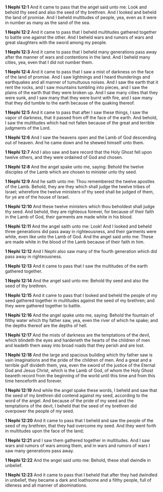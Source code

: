 **1 Nephi 12:1** And it came to pass that the angel said unto me: Look and behold thy seed and also the seed of thy brethren. And I looked and beheld the land of promise. And I beheld multitudes of people, yea, even as it were in number as many as the sand of the sea.

**1 Nephi 12:2** And it came to pass that I beheld multitudes gathered together to battle one against the other. And I beheld wars and rumors of wars and great slaughters with the sword among my people.

**1 Nephi 12:3** And it came to pass that I beheld many generations pass away after the manner of wars and contentions in the land. And I beheld many cities, yea, even that I did not number them.

**1 Nephi 12:4** And it came to pass that I saw a mist of darkness on the face of the land of promise. And I saw lightnings and I heard thunderings and earthquakes and all manner of tumultuous noises. And I saw the earth that it rent the rocks, and I saw mountains tumbling into pieces, and I saw the plains of the earth that they were broken up. And I saw many cities that they were sunk, and I saw many that they were burnt with fire, and I saw many that they did tumble to the earth because of the quaking thereof.

**1 Nephi 12:5** And it came to pass that after I saw these things, I saw the vapor of darkness, that it passed from off the face of the earth. And behold, I saw the multitudes which had not fallen because of the great and terrible judgments of the Lord.

**1 Nephi 12:6** And I saw the heavens open and the Lamb of God descending out of heaven. And he came down and he shewed himself unto them.

**1 Nephi 12:7** And I also saw and bare record that the Holy Ghost fell upon twelve others, and they were ordained of God and chosen.

**1 Nephi 12:8** And the angel spake unto me, saying: Behold the twelve disciples of the Lamb which are chosen to minister unto thy seed.

**1 Nephi 12:9** And he saith unto me: Thou rememberest the twelve apostles of the Lamb. Behold, they are they which shall judge the twelve tribes of Israel; wherefore the twelve ministers of thy seed shall be judged of them, for ye are of the house of Israel.

**1 Nephi 12:10** And these twelve ministers which thou beholdest shall judge thy seed. And behold, they are righteous forever, for because of their faith in the Lamb of God, their garments are made white in his blood.

**1 Nephi 12:11** And the angel saith unto me: Look! And I looked and beheld three generations did pass away in righteousness, and their garments were white, even like unto the Lamb of God. And the angel said unto me: These are made white in the blood of the Lamb because of their faith in him.

**1 Nephi 12:12** And I Nephi also saw many of the fourth generation which did pass away in righteousness.

**1 Nephi 12:13** And it came to pass that I saw the multitudes of the earth gathered together.

**1 Nephi 12:14** And the angel said unto me: Behold thy seed and also the seed of thy brethren.

**1 Nephi 12:15** And it came to pass that I looked and beheld the people of my seed gathered together in multitudes against the seed of my brethren; and they were gathered together to battle.

**1 Nephi 12:16** And the angel spake unto me, saying: Behold the fountain of filthy water which thy father saw, yea, even the river of which he spake; and the depths thereof are the depths of hell.

**1 Nephi 12:17** And the mists of darkness are the temptations of the devil, which blindeth the eyes and hardeneth the hearts of the children of men and leadeth them away into broad roads that they perish and are lost.

**1 Nephi 12:18** And the large and spacious building which thy father saw is vain imaginations and the pride of the children of men. And a great and a terrible gulf divideth them, yea, even the sword of the justice of the Eternal God and Jesus Christ, which is the Lamb of God, of whom the Holy Ghost beareth record from the beginning of the world until this time and from this time henceforth and forever.

**1 Nephi 12:19** And while the angel spake these words, I beheld and saw that the seed of my brethren did contend against my seed, according to the word of the angel. And because of the pride of my seed and the temptations of the devil, I beheld that the seed of my brethren did overpower the people of my seed.

**1 Nephi 12:20** And it came to pass that I beheld and saw the people of the seed of my brethren, that they had overcome my seed. And they went forth in multitudes upon the face of the land;

**1 Nephi 12:21** and I saw them gathered together in multitudes. And I saw wars and rumors of wars among them, and in wars and rumors of wars I saw many generations pass away.

**1 Nephi 12:22** And the angel said unto me: Behold, these shall dwindle in unbelief.

**1 Nephi 12:23** And it came to pass that I beheld that after they had dwindled in unbelief, they became a dark and loathsome and a filthy people, full of idleness and all manner of abominations.

